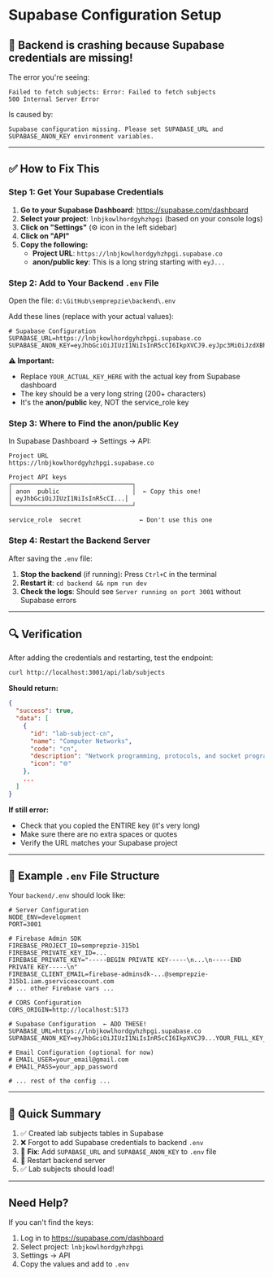 # Supabase Configuration Setup

## 🚨 Backend is crashing because Supabase credentials are missing!

The error you're seeing:
```
Failed to fetch subjects: Error: Failed to fetch subjects
500 Internal Server Error
```

Is caused by:
```
Supabase configuration missing. Please set SUPABASE_URL and SUPABASE_ANON_KEY environment variables.
```

---

## ✅ How to Fix This

### Step 1: Get Your Supabase Credentials

1. **Go to your Supabase Dashboard**: https://supabase.com/dashboard
2. **Select your project**: `lnbjkowlhordgyhzhpgi` (based on your console logs)
3. **Click on "Settings"** (⚙️ icon in the left sidebar)
4. **Click on "API"**
5. **Copy the following:**
   - **Project URL**: `https://lnbjkowlhordgyhzhpgi.supabase.co`
   - **anon/public key**: This is a long string starting with `eyJ...`

### Step 2: Add to Your Backend `.env` File

Open the file: `d:\GitHub\semprepzie\backend\.env`

Add these lines (replace with your actual values):

```env
# Supabase Configuration
SUPABASE_URL=https://lnbjkowlhordgyhzhpgi.supabase.co
SUPABASE_ANON_KEY=eyJhbGciOiJIUzI1NiIsInR5cCI6IkpXVCJ9.eyJpc3MiOiJzdXBhYmFzZSIsInJlZiI6ImxuYmprb3dsaG9yZGd5aHpocGdpIiwicm9sZSI6ImFub24iLCJpYXQiOjE3MDAwMDAwMDAsImV4cCI6MTg1Nzc2OTYwMH0.YOUR_ACTUAL_KEY_HERE
```

**⚠️ Important:**
- Replace `YOUR_ACTUAL_KEY_HERE` with the actual key from Supabase dashboard
- The key should be a very long string (200+ characters)
- It's the **anon/public** key, NOT the service_role key

### Step 3: Where to Find the anon/public Key

In Supabase Dashboard → Settings → API:

```
Project URL
https://lnbjkowlhordgyhzhpgi.supabase.co

Project API keys
┌─────────────────────────────────┐
│ anon  public                    │  ← Copy this one!
│ eyJhbGciOiJIUzI1NiIsInR5cCI...│
└─────────────────────────────────┘

service_role  secret                ← Don't use this one
```

### Step 4: Restart the Backend Server

After saving the `.env` file:

1. **Stop the backend** (if running): Press `Ctrl+C` in the terminal
2. **Restart it**: `cd backend && npm run dev`
3. **Check the logs**: Should see `Server running on port 3001` without Supabase errors

---

## 🔍 Verification

After adding the credentials and restarting, test the endpoint:

```bash
curl http://localhost:3001/api/lab/subjects
```

**Should return:**
```json
{
  "success": true,
  "data": [
    {
      "id": "lab-subject-cn",
      "name": "Computer Networks",
      "code": "cn",
      "description": "Network programming, protocols, and socket programming",
      "icon": "🌐"
    },
    ...
  ]
}
```

**If still error:**
- Check that you copied the ENTIRE key (it's very long)
- Make sure there are no extra spaces or quotes
- Verify the URL matches your Supabase project

---

## 📝 Example `.env` File Structure

Your `backend/.env` should look like:

```env
# Server Configuration
NODE_ENV=development
PORT=3001

# Firebase Admin SDK
FIREBASE_PROJECT_ID=semprepzie-315b1
FIREBASE_PRIVATE_KEY_ID=...
FIREBASE_PRIVATE_KEY="-----BEGIN PRIVATE KEY-----\n...\n-----END PRIVATE KEY-----\n"
FIREBASE_CLIENT_EMAIL=firebase-adminsdk-...@semprepzie-315b1.iam.gserviceaccount.com
# ... other Firebase vars ...

# CORS Configuration
CORS_ORIGIN=http://localhost:5173

# Supabase Configuration  ← ADD THESE!
SUPABASE_URL=https://lnbjkowlhordgyhzhpgi.supabase.co
SUPABASE_ANON_KEY=eyJhbGciOiJIUzI1NiIsInR5cCI6IkpXVCJ9...YOUR_FULL_KEY_HERE

# Email Configuration (optional for now)
# EMAIL_USER=your_email@gmail.com
# EMAIL_PASS=your_app_password

# ... rest of the config ...
```

---

## 🎯 Quick Summary

1. ✅ Created lab subjects tables in Supabase
2. ❌ Forgot to add Supabase credentials to backend `.env`
3. 🔧 **Fix**: Add `SUPABASE_URL` and `SUPABASE_ANON_KEY` to `.env` file
4. 🔄 Restart backend server
5. ✅ Lab subjects should load!

---

## Need Help?

If you can't find the keys:
1. Log in to https://supabase.com/dashboard
2. Select project: `lnbjkowlhordgyhzhpgi`
3. Settings → API
4. Copy the values and add to `.env`

